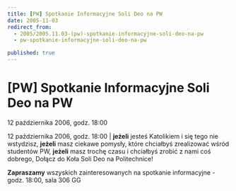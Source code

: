 ```yaml
---
title: [PW] Spotkanie Informacyjne Soli Deo na PW
date: 2005-11-03
redirect_from: 
  - 2005/2005.11.03-(pw)-spotkanie-informacyjne-soli-deo-na-pw
  - pw-spotkanie-informacyjne-soli-deo-na-pw

published: true
---
```




# [PW] Spotkanie Informacyjne Soli Deo na PW

<time>12 października 2006, godz. 18:00</time>

12 października 2006, godz. 18:00 | **jeżeli** jesteś Katolikiem i się tego nie wstydzisz, **jeżeli** masz ciekawe pomysły, które chciałbyś zrealizować wśród studentów PW, **jeżeli** masz trochę czasu i chciałbyś zrobić z nami coś dobrego, Dołącz do Koła Soli Deo na Politechnice!

**Zapraszamy** wszyskich zainteresowanych na spotkanie informacyjne - godz. 18:00, sala 306 GG



<!--{{json:{"created_date":"2005-11-03 22:24:10","publish_down":"0000-00-00 00:00:00","id":"268"}}}-->